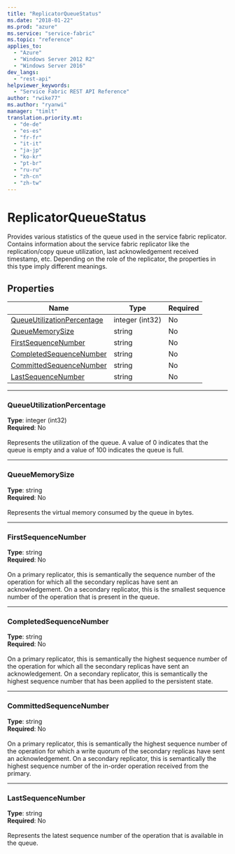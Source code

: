 ```yaml
---
title: "ReplicatorQueueStatus"
ms.date: "2018-01-22"
ms.prod: "azure"
ms.service: "service-fabric"
ms.topic: "reference"
applies_to: 
  - "Azure"
  - "Windows Server 2012 R2"
  - "Windows Server 2016"
dev_langs: 
  - "rest-api"
helpviewer_keywords: 
  - "Service Fabric REST API Reference"
author: "rwike77"
ms.author: "ryanwi"
manager: "timlt"
translation.priority.mt: 
  - "de-de"
  - "es-es"
  - "fr-fr"
  - "it-it"
  - "ja-jp"
  - "ko-kr"
  - "pt-br"
  - "ru-ru"
  - "zh-cn"
  - "zh-tw"
---
```

# ReplicatorQueueStatus

Provides various statistics of the queue used in the service fabric replicator.
Contains information about the service fabric replicator like the replication/copy queue utilization, last acknowledgement received timestamp, etc.
Depending on the role of the replicator, the properties in this type imply different meanings.


## Properties

| Name | Type | Required |
| --- | --- | --- |
| [QueueUtilizationPercentage](#queueutilizationpercentage) | integer (int32) | No |
| [QueueMemorySize](#queuememorysize) | string | No |
| [FirstSequenceNumber](#firstsequencenumber) | string | No |
| [CompletedSequenceNumber](#completedsequencenumber) | string | No |
| [CommittedSequenceNumber](#committedsequencenumber) | string | No |
| [LastSequenceNumber](#lastsequencenumber) | string | No |

____
### QueueUtilizationPercentage
__Type__: integer (int32) <br/>
__Required__: No<br/>
<br/>
Represents the utilization of the queue. A value of 0 indicates that the queue is empty and a value of 100 indicates the queue is full.

____
### QueueMemorySize
__Type__: string <br/>
__Required__: No<br/>
<br/>
Represents the virtual memory consumed by the queue in bytes.

____
### FirstSequenceNumber
__Type__: string <br/>
__Required__: No<br/>
<br/>
On a primary replicator, this is semantically the sequence number of the operation for which all the secondary replicas have sent an acknowledgement.
On a secondary replicator, this is the smallest sequence number of the operation that is present in the queue.


____
### CompletedSequenceNumber
__Type__: string <br/>
__Required__: No<br/>
<br/>
On a primary replicator, this is semantically the highest sequence number of the operation for which all the secondary replicas have sent an acknowledgement.
On a secondary replicator, this is semantically the highest sequence number that has been applied to the persistent state.


____
### CommittedSequenceNumber
__Type__: string <br/>
__Required__: No<br/>
<br/>
On a primary replicator, this is semantically the highest sequence number of the operation for which a write quorum of the secondary replicas have sent an acknowledgement.
On a secondary replicator, this is semantically the highest sequence number of the in-order operation received from the primary.


____
### LastSequenceNumber
__Type__: string <br/>
__Required__: No<br/>
<br/>
Represents the latest sequence number of the operation that is available in the queue.
